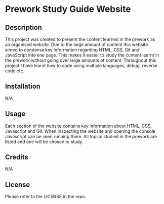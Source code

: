 # Prework Study Guide Website

## Description

This project was created to present the content learned in the prework as an organised website. Due to the large amount of content this website aimed to condense key information regarding HTML, CSS, Git and JavaScript into one page. This makes it easier to study the content learnt in the prework without going over large amounts of content. Throughout this project I have learnt how to code using multiple languages, debug, reverse code etc.

## Installation

N/A

## Usage

Each section of the website contains key information about HTML, CSS, Javascript and Git. When inspecting the website and opening the console Javascript can be seen running there. All topics studied in the prework are listed and one will be chosen to study.

## Credits

N/A

## License

Please refer to the LICENSE in the repo.

